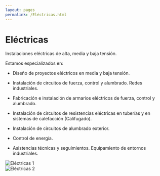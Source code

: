 ```yaml
---
layout: pages
permalink: /Eléctricas.html
---
```

<h1 class="text-black center">Eléctricas</h1>

<div class="container">
<div class="row">
<div class="col-12 col-lg-6">
Instalaciones eléctricas de alta, media y baja tensión.

Estamos especializados en:

- Diseño de proyectos eléctricos en media y baja tensión.

- Instalación de circuitos de fuerza, control y alumbrado. Redes industriales.

- Fabricación e instalación de armarios eléctricos de fuerza, control y alumbrado.

- Instalación de circuitos de resistencias eléctricas en tuberías y en sistemas de calefacción (Califugado).

- Instalación de circuitos de alumbrado exterior.

- Control de energía.

- Asistencias técnicas y seguimientos. Equipamiento de entornos industriales.
</div>
<div class="col-12 col-lg-6">
<div class="row">
<div class="col-12 col-lg-12 col-sm-6">
<img src="{{site.url}}{{site.baseurl}}/assets/media/electricas/1.jpg" class="img-fluid" alt="Eléctricas 1">
</div>
<div class="col-12 col-lg-12 col-sm-6">
<img src="{{site.url}}{{site.baseurl}}/assets/media/electricas/2.jpg" class="img-fluid" alt="Eléctricas 2">
</div>
</div>
</div>
</div>
</div>